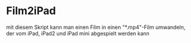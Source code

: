 # Film2iPad
mit diesem Skript kann man einen Film in einen "*.mp4"-Film umwandeln, der vom iPad, iPad2 und iPad mini abgespielt werden kann
